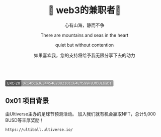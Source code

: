 
<h1 align="center">&#x1f912; web3的兼职者&#x1f973;</h1>


<p align="center">心有山海，静而不争</p>



<p align="center">There are mountains and seas in the heart 

<p align="center">quiet but without contention 


<p align="center">如果喜欢我，您的支持将给予我无限分享下去的动力

<p align="center"><img src="https://img.shields.io/badge/website-0x024.com-lightgrey" alt="" />

<p align="center"><img src="https://img.shields.io/badge/github-github.com/0x024-lightgrey" alt="" /></p></p>


<p align="center"><img src="https://img.shields.io/badge/mirror-https://mirror.xyz/1x024.eth-lightgrey" alt="" /></p></p>


<p align="center"><img src="https://img.shields.io/badge/ERC--20-0x14bCa363445462082101164Eff599F83fbBEbab1-lightgrey" alt="" /></p></p>


<svg xmlns="http://www.w3.org/2000/svg" xmlns:xlink="http://www.w3.org/1999/xlink" width="344" height="20" role="img" aria-label="ERC-20: 0x14bCa363445462082101164Eff599F83fbBEbab1">
	<linearGradient id="s" x2="0" y2="100%">
		<stop offset="0" stop-color="#bbb" stop-opacity=".1" />
		<stop offset="1" stop-opacity=".1" />
	</linearGradient>
	<clipPath id="r">
		<rect width="344" height="20" rx="3" fill="#fff" />
	</clipPath>
	<g clip-path="url(#r)">
		<rect width="51" height="20" fill="#555" />
		<rect x="51" width="293" height="20" fill="#9f9f9f" />
		<rect width="344" height="20" fill="url(#s)" />
	</g>
	<g fill="#fff" text-anchor="middle" font-family="Verdana,Geneva,DejaVu Sans,sans-serif" text-rendering="geometricPrecision" font-size="110">
		<text aria-hidden="true" x="265" y="150" fill="#010101" fill-opacity=".3" transform="scale(.1)" textLength="410">ERC-20</text>
		<text x="265" y="140" transform="scale(.1)" fill="#fff" textLength="410">ERC-20</text>
		<text aria-hidden="true" x="1965" y="150" fill="#010101" fill-opacity=".3" transform="scale(.1)" textLength="2830">0x14bCa363445462082101164Eff599F83fbBEbab1</text>
		<text x="1965" y="140" transform="scale(.1)" fill="#fff" textLength="2830">0x14bCa363445462082101164Eff599F83fbBEbab1</text>
	</g>
</svg>





## 0x01 项目背景
由Ultiverse主办的足球节预测活动。
加入我们就有机会赢取NFT，总计5,000 BUSD等丰厚奖励！

`https://ultiball.ultiverse.io/
`

































